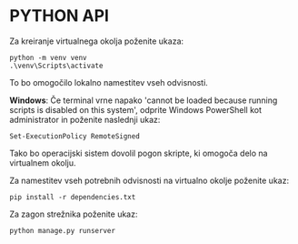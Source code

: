 # PYTHON API 

Za kreiranje virtualnega okolja poženite ukaza: 
```
python -m venv venv
.\venv\Scripts\activate
```
To bo omogočilo lokalno namestitev vseh odvisnosti.

**Windows**: Če terminal vrne napako 'cannot be loaded because running scripts is disabled on this system', odprite 
Windows PowerShell kot administrator in poženite naslednji ukaz:
```
Set-ExecutionPolicy RemoteSigned
```
Tako bo operacijski sistem dovolil pogon skripte, ki omogoča delo na virtualnem okolju.

Za namestitev vseh potrebnih odvisnosti na virtualno okolje poženite ukaz:

```
pip install -r dependencies.txt
```

Za zagon strežnika poženite ukaz:
```
python manage.py runserver
```